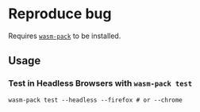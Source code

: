 # Reproduce bug

Requires [`wasm-pack`](https://github.com/rustwasm/wasm-pack) to be installed.

## Usage

### Test in Headless Browsers with `wasm-pack test`

```
wasm-pack test --headless --firefox # or --chrome
```

